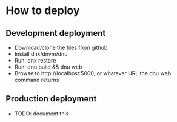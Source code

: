# How to deploy

##  Development deployment

* Download/clone the files from github
* Install dnx/dnvm/dnu
* Run: dnx restore
* Run: dnu build && dnu web 
* Browse to http://localhost:5000, or whatever URL the dnu web command returns

## Production deployment

* TODO: document this
